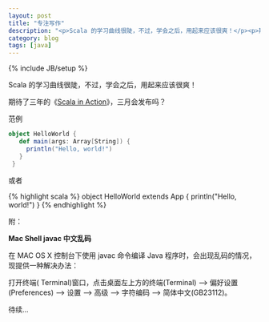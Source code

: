 ```yaml
---
layout: post
title: "专注写作"
description: "<p>Scala 的学习曲线很陡，不过，学会之后，用起来应该很爽！</p><p>期待了三年的《<a href='http://manning.com/raychaudhuri/' target='_blank'>Scala in Action</a>》，三月会发布吗？</p>"
category: blog
tags: [java]
---
```

{% include JB/setup %}

Scala 的学习曲线很陡，不过，学会之后，用起来应该很爽！

期待了三年的《[Scala in Action](http://manning.com/raychaudhuri/)》，三月会发布吗？

范例

```scala
object HelloWorld {
   def main(args: Array[String]) {
     println("Hello, world!")
   }
 }
 ```
或者

 {% highlight scala %}
  object HelloWorld extends App {
   println("Hello, world!")
 }
 {% endhighlight %}

附：

**Mac Shell javac 中文乱码**

在 MAC OS X 控制台下使用 javac 命令编译 Java 程序时，会出现乱码的情况，现提供一种解决办法：

打开终端( Terminal)窗口，点击桌面左上方的终端(Terminal) –> 偏好设置(Preferences) –> 设置 –> 高级 –> 字符编码 –> 简体中文(GB23112)。

待续...


